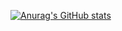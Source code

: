 [![Anurag's GitHub stats](https://github-readme-stats.vercel.app/api?username=APet74&count_private=true&theme=dark)](https://github.com/anuraghazra/github-readme-stats)


<!--
**APet74/APet74** is a ✨ _special_ ✨ repository because its `README.md` (this file) appears on your GitHub profile.

Here are some ideas to get you started:

- 🔭 I’m currently working on ...
- 🌱 I’m currently learning ...
- 👯 I’m looking to collaborate on ...
- 🤔 I’m looking for help with ...
- 💬 Ask me about ...
- 📫 How to reach me: ...
- 😄 Pronouns: ...
- ⚡ Fun fact: ...
-->
